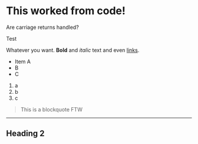 # This worked from code!
Are carriage returns handled?

Test

Whatever you want. **Bold** and _italic_ text and even [links](http://google.com).

- Item A
- B
- C

1. a
2. b
3. c

> This is a blockquote
> FTW

---

## Heading 2

